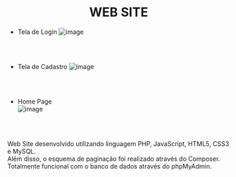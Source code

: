 <h1 align="center"> WEB SITE </h1>

- Tela de Login 
![image](https://user-images.githubusercontent.com/112425995/221588823-8e471076-e511-49f1-83a1-0f671099bce2.png)
<br>
<br>

- Tela de Cadastro 
![image](https://user-images.githubusercontent.com/112425995/221588925-5f9cfdb2-3afb-4164-8a3b-bac6da51acfe.png)

<br>
<br>

- Home Page  
![image](https://user-images.githubusercontent.com/112425995/221588497-ad63832d-1b48-48fd-b9ca-970fa72e83fe.png)

<br>
<br>

Web Site desenvolvido utilizando linguagem PHP, JavaScript, HTML5, CSS3 e MySQL.<br>
Além disso, o esquema de paginação foi realizado através do Composer.<br> 
Totalmente funcional com o banco de dados através do phpMyAdmin. 

